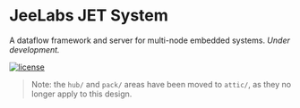 # JeeLabs JET System

A dataflow framework and server for multi-node embedded systems. _Under development._

[![license](https://img.shields.io/github/license/jeelabs/jet.svg)](http://unlicense.org)

> Note: the `hub/` and `pack/` areas have been moved to `attic/`, as they no longer
apply to this design.
